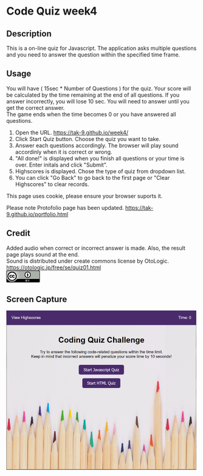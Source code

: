 # Code Quiz week4
## Description 
This is a on-line quiz for Javascript. The application asks multiple questions and you need to answer the question within the specified time frame. 

## Usage 
You will have ( 15sec * Number of Questions ) for the quiz. Your score will be calculated by the time remaining at the end of all questions. If you answer incorrectly, you will lose 10 sec. You will need to answer until you get the correct answer.  
The game ends when the time becomes 0 or you have answered all questions. 

1. Open the URL. 
https://tak-9.github.io/week4/
2. Click Start Quiz button. Choose the quiz you want to take. 
3. Answer each questions accordingly. The browser will play sound accordinly when it is correct or wrong.  
4. "All done!" is displayed when you finish all questions or your time is over. 
   Enter initals and click "Submit". 
5. Highscores is displayed. Chose the type of quiz from dropdown list. 
6. You can click "Go Back" to go back to the first page or "Clear Highscores" to clear records.

This page uses cookie, please ensure your browser suports it. 

Please note Protofolio page has been updated.
https://tak-9.github.io/portfolio.html

## Credit 
Added audio when correct or incorrect answer is made. Also, the result page plays sound at the end.  
Sound is distributed under create commons license by OtoLogic. https://otologic.jp/free/se/quiz01.html<br>
<img src=cc.png>

## Screen Capture 

<img src="screen_capture.png" width="500px">

